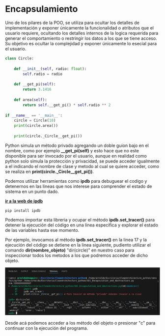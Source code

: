 # Encapsulamiento
Uno de los pilares de la POO, se utiliza para ocultar los detalles de implementación y exponer únicamente la funcionalidad o atributos que el usuario requiere, ocultando los detalles internos de la logica requerida para generar el comportamiento o restringir los datos a los que se tiene acceso. Su objetivo es ocultar la complejidad y exponer únicamente lo esecial para el usuario.

```python
class Circle:
    
    def __init__(self, radio: float):
        self.radio = radio

    def __get_pi(self):
        return 3.1416
    
    def area(self):
        return self.__get_pi() * self.radio ** 2
    
if __name__ == '__main__':
    circle = Circle(10)
    print(circle.area())

    print(circle._Circle__get_pi())
```
Python simula un método privado agregando un doble guion bajo en el nombre, como por ejemplo  **__get_pi(self)** y esto hace que no este disponible para ser invocado por el usuario, aunque en realidad como python solo simula la protección y privacidad, se puede acceder igualmente a el indicando el nombre de clase y metodo al cual se quiere acceder, como se realiza en **print(circle._Circle__get_pi())**. 

Podemos utilizar herramientas como **ipdb** para debuguear el codigo y detenernos en las lineas que nos interese para comprender el estado de sistema en un punto dado.

[**ir a la web de ipdb**](https://pypi.org/project/ipdb/)
```
pip install ipdb

```
Podemos importar esta libreria y ocupar el método **ipdb.set_tracer()** para detener la ejecución del código en una linea especifica y explorar el estado de las variables hasta ese momento.

Por ejemplo, invocamos al método **ipdb.set_tracer()** en la linea 17 y la ejecución del código se detiene en la linea siguiente, pudiento utilizar el comando **dir(nombre_objeto)** "dir(circle)" en nuestro caso para inspeccionar todos los metodos a los que podremos acceder de dicho objeto.

![imagenIPDB](media/ipdb.png) 

Desde acá podemos acceder a los método del objeto o presionar "c" para continuar con la ejecución del programa.






